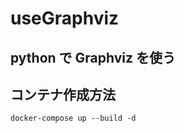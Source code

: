 # useGraphviz

## python で Graphviz を使う

## コンテナ作成方法</br>

`docker-compose up --build -d`</br></br>
